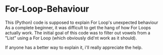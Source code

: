 # For-Loop-Behaviour

This (Python) code is supposed to explain For Loop's unexpected behaviour
As a complete beginner, it was difficult to get the hang of how For Loops actually work.
The initial goal of this code was to filter out vowels from a "List" using a For Loop (which obviously did'nt work as it should).

If anyone has a better way to explain it, i'll really appreciate the help.

